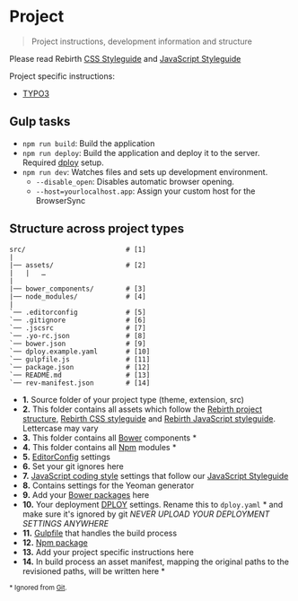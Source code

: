 # Project

> Project instructions, development information and structure

Please read Rebirth [CSS Styleguide](https://github.com/joonasy/rebirth/tree/master/docs/css) and [JavaScript Styleguide](https://github.com/joonasy/rebirth/tree/master/docs/js)

Project specific instructions:

- [TYPO3](typo3/)

## Gulp tasks

- `npm run build`: Build the application
- `npm run deploy`: Build the application and deploy it to the server. Required [dploy](https://github.com/lucasmotta/dploy) setup.
- `npm run dev`: Watches files and sets up development environment.
  - `--disable_open`: Disables automatic browser opening.
  - `--host=yourlocalhost.app`: Assign your custom host for the BrowserSync

## Structure across project types

```
src/                         # [1]
|
|── assets/                  # [2]
|   |   …
|
|── bower_components/        # [3]
|── node_modules/            # [4]
|
`── .editorconfig            # [5]
`── .gitignore               # [6]
`── .jscsrc                  # [7]
`── .yo-rc.json              # [8]
`── bower.json               # [9]
`── dploy.example.yaml       # [10]
`── gulpfile.js              # [11]
`── package.json             # [12]
`── README.md                # [13]
`── rev-manifest.json        # [14]
```

- **1.** Source folder of your project type (theme, extension, src)
- **2.** This folder contains all assets which follow the [Rebirth project structure](https://github.com/joonasy/rebirth/tree/master/docs/markdown), [Rebirth CSS styleguide](https://github.com/joonasy/rebirth/tree/master/docs/markdown/css) and [Rebirth JavaScript styleguide](https://github.com/joonasy/rebirth/tree/master/docs/markdown/js). Lettercase may vary
- **3.** This folder contains all [Bower](http://bower.io) components \*
- **4.** This folder contains all [Npm](https://www.npmjs.com/) modules \*
- **5.** [EditorConfig](http://editorconfig.org/) settings
- **6.** Set your git ignores here
- **7.** [JavaScript coding style](http://jscs.info/overview.html) settings that follow our [JavaScript Styleguide](../js/)
- **8.** Contains settings for the Yeoman generator
- **9.** Add your [Bower packages](http://bower.io/#save-packages) here
- **10.** Your deployment [DPLOY](https://leanmeanfightingmachine.github.io/dploy/) settings. Rename this to `dploy.yaml` \* and make sure it's ignored by git _NEVER UPLOAD YOUR DEPLOYMENT SETTINGS ANYWHERE_
- **11.** [Gulpfile](http://gulpjs.com/) that handles the build process
- **12.** [Npm package](https://docs.npmjs.com/getting-started/installing-npm-packages-locally)
- **13.** Add your project specific instructions here
- **14.** In build process an asset manifest, mapping the original paths to the revisioned paths, will be written here \*

<sub>\* Ignored from [Git](http://git-scm.com/).</sub>
